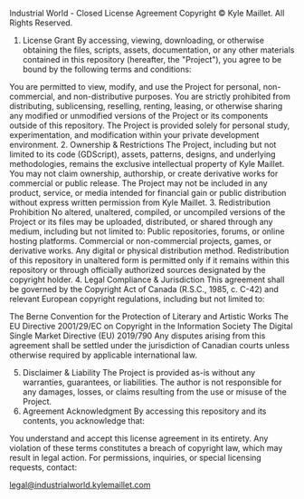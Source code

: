 Industrial World - Closed License Agreement
Copyright © Kyle Maillet. All Rights Reserved.

1. License Grant
By accessing, viewing, downloading, or otherwise obtaining the files, scripts, assets, documentation, or any other materials contained in this repository (hereafter, the "Project"), you agree to be bound by the following terms and conditions:

You are permitted to view, modify, and use the Project for personal, non-commercial, and non-distributive purposes.
You are strictly prohibited from distributing, sublicensing, reselling, renting, leasing, or otherwise sharing any modified or unmodified versions of the Project or its components outside of this repository.
The Project is provided solely for personal study, experimentation, and modification within your private development environment.
2. Ownership & Restrictions
The Project, including but not limited to its code (GDScript), assets, patterns, designs, and underlying methodologies, remains the exclusive intellectual property of Kyle Maillet.
You may not claim ownership, authorship, or create derivative works for commercial or public release.
The Project may not be included in any product, service, or media intended for financial gain or public distribution without express written permission from Kyle Maillet.
3. Redistribution Prohibition
No altered, unaltered, compiled, or uncompiled versions of the Project or its files may be uploaded, distributed, or shared through any medium, including but not limited to:
Public repositories, forums, or online hosting platforms.
Commercial or non-commercial projects, games, or derivative works.
Any digital or physical distribution method.
Redistribution of this repository in unaltered form is permitted only if it remains within this repository or through officially authorized sources designated by the copyright holder.
4. Legal Compliance & Jurisdiction
This agreement shall be governed by the Copyright Act of Canada (R.S.C., 1985, c. C-42) and relevant European copyright regulations, including but not limited to:

The Berne Convention for the Protection of Literary and Artistic Works
The EU Directive 2001/29/EC on Copyright in the Information Society
The Digital Single Market Directive (EU) 2019/790
Any disputes arising from this agreement shall be settled under the jurisdiction of Canadian courts unless otherwise required by applicable international law.

5. Disclaimer & Liability
The Project is provided as-is without any warranties, guarantees, or liabilities.
The author is not responsible for any damages, losses, or claims resulting from the use or misuse of the Project.
6. Agreement Acknowledgment
By accessing this repository and its contents, you acknowledge that:

You understand and accept this license agreement in its entirety.
Any violation of these terms constitutes a breach of copyright law, which may result in legal action.
For permissions, inquiries, or special licensing requests, contact:

legal@industrialworld.kylemaillet.com

